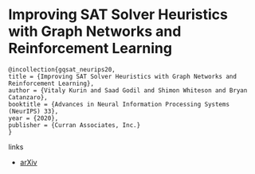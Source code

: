 # Improving SAT Solver Heuristics with Graph Networks and Reinforcement Learning

```
@incollection{gqsat_neurips20,
title = {Improving SAT Solver Heuristics with Graph Networks and Reinforcement Learning},
author = {Vitaly Kurin and Saad Godil and Shimon Whiteson and Bryan Catanzaro},
booktitle = {Advances in Neural Information Processing Systems (NeurIPS) 33},
year = {2020},
publisher = {Curran Associates, Inc.}
}
```

links
- [arXiv](https://arxiv.org/abs/1909.11830)
